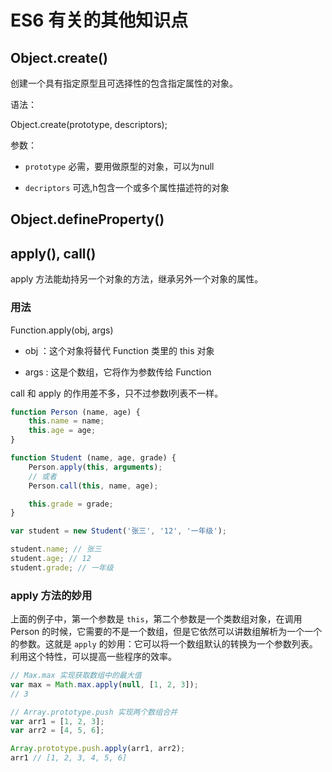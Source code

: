 # ES6 有关的其他知识点

## Object.create()

创建一个具有指定原型且可选择性的包含指定属性的对象。

语法：

Object.create(prototype, descriptors);

参数：

- `prototype` 必需，要用做原型的对象，可以为null

- `decriptors` 可选,h包含一个或多个属性描述符的对象

## Object.defineProperty()

## apply(), call()

apply 方法能劫持另一个对象的方法，继承另外一个对象的属性。

### 用法

Function.apply(obj, args)

- obj ：这个对象将替代 Function 类里的 this 对象

- args : 这是个数组，它将作为参数传给 Function 

call 和 apply 的作用差不多，只不过参数l列表不一样。

```javascript
function Person (name, age) {
    this.name = name;
    this.age = age;
}

function Student (name, age, grade) {
    Person.apply(this, arguments);
    // 或者
    Person.call(this, name, age);

    this.grade = grade;
}

var student = new Student('张三', '12', '一年级');

student.name; // 张三
student.age; // 12
student.grade; // 一年级
```

### apply 方法的妙用

上面的例子中，第一个参数是 `this`，第二个参数是一个类数组对象，在调用 Person 的时候，它需要的不是一个数组，但是它依然可以讲数组解析为一个一个的参数。这就是 `apply` 的妙用：它可以将一个数组默认的转换为一个参数列表。利用这个特性，可以提高一些程序的效率。

```javascript
// Max.max 实现获取数组中的最大值
var max = Math.max.apply(null, [1, 2, 3]);
// 3

// Array.prototype.push 实现两个数组合并
var arr1 = [1, 2, 3];
var arr2 = [4, 5, 6];

Array.prototype.push.apply(arr1, arr2);
arr1 // [1, 2, 3, 4, 5, 6]
```
